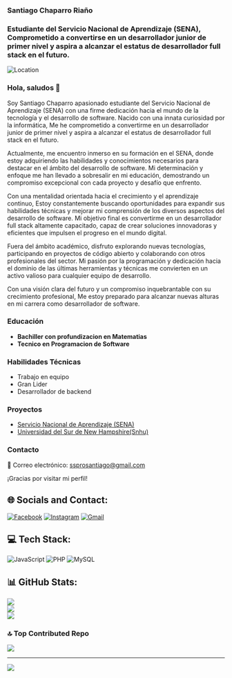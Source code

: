 ### Santiago Chaparro Riaño
### Estudiante del Servicio Nacional de Aprendizaje (SENA), Comprometido a convertirse en un desarrollador junior de primer nivel y aspira a alcanzar el estatus de desarrollador full stack en el futuro.

![Location](https://img.shields.io/badge/Location-Neiva,%20Huila,%20Colombia-blue)

### Hola, saludos 👋

Soy Santiago Chaparro apasionado estudiante del Servicio Nacional de Aprendizaje (SENA) con una firme dedicación hacia el mundo de la tecnología y el desarrollo de software. Nacido con una innata curiosidad por la informática, Me he comprometido a convertirme en un desarrollador junior de primer nivel y aspira a alcanzar el estatus de desarrollador full stack en el futuro.

Actualmente, me encuentro inmerso en su formación en el SENA, donde estoy adquiriendo las habilidades y conocimientos necesarios para destacar en el ámbito del desarrollo de software. Mi determinación y enfoque me han llevado a sobresalir en mi educación, demostrando un compromiso excepcional con cada proyecto y desafío que enfrento.

Con una mentalidad orientada hacia el crecimiento y el aprendizaje continuo, Estoy constantemente buscando oportunidades para expandir sus habilidades técnicas y mejorar mi comprensión de los diversos aspectos del desarrollo de software. Mi objetivo final es convertirme en un desarrollador full stack altamente capacitado, capaz de crear soluciones innovadoras y eficientes que impulsen el progreso en el mundo digital.

Fuera del ámbito académico, disfruto explorando nuevas tecnologías, participando en proyectos de código abierto y colaborando con otros profesionales del sector. Mi pasión por la programación y dedicación hacia el dominio de las últimas herramientas y técnicas me convierten en un activo valioso para cualquier equipo de desarrollo.

Con una visión clara del futuro y un compromiso inquebrantable con su crecimiento profesional, Me estoy preparado para alcanzar nuevas alturas en mi carrera como desarrollador de software.

### Educación

- **Bachiller con profundizacion en Matematias**
- **Tecnico en Programacion de Software**

### Habilidades Técnicas

- Trabajo en equipo
- Gran Lider
- Desarrollador de backend

### Proyectos

- [Servicio Nacional de Aprendizaje (SENA)](https://github.com/Santiago1481/ADSO-2900177)
- [Universidad del Sur de New Hampshire(Snhu)](https://github.com/Santiago1481/Trabajos-Proyectos)

### Contacto

📧 Correo electrónico: [ssprosantiago@gmail.com](mailto:ssprosantiago@gmail.com)

¡Gracias por visitar mi perfil! 

## 🌐 Socials and Contact:
 [![Facebook](https://img.shields.io/badge/Facebook-%231877F2.svg?logo=Facebook&logoColor=white)](https://www.facebook.com/santiagoardilla.chaparro?mibextid=ZbWKwL) [![Instagram](https://img.shields.io/badge/Instagram-%23E4405F.svg?logo=Instagram&logoColor=white)](https://www.instagram.com/santiagoo_1014?igsh=MTU4NGtpOXNvamdoYQ==) [![Gmail](https://img.shields.io/badge/Gmail-%23D14836.svg?logo=Gmail&logoColor=white)](mailto:alfasan1481@gmail.com)

## 💻 Tech Stack:
![JavaScript](https://img.shields.io/badge/javascript-%23323330.svg?style=for-the-badge&logo=javascript&logoColor=%23F7DF1E) ![PHP](https://img.shields.io/badge/php-%23777BB4.svg?style=for-the-badge&logo=php&logoColor=white) ![MySQL](https://img.shields.io/badge/mysql-%2300000f.svg?style=for-the-badge&logo=mysql&logoColor=white) 
## 📊 GitHub Stats:
![](https://github-readme-stats.vercel.app/api?username=Santiago1481&theme=react&hide_border=false&include_all_commits=false&count_private=false)<br/>
![](https://github-readme-streak-stats.herokuapp.com/?user=Santiago1481&theme=react&hide_border=false)<br/>
![](https://github-readme-stats.vercel.app/api/top-langs/?username=Santiago1481&theme=react&hide_border=false&include_all_commits=false&count_private=false&layout=compact)
### 🔝 Top Contributed Repo
![](https://github-contributor-stats.vercel.app/api?username=Santiago1481&limit=5&theme=tokyonight&combine_all_yearly_contributions=true)

---
[![](https://visitcount.itsvg.in/api?id=Santiago1481&icon=8&color=0)](https://visitcount.itsvg.in)

